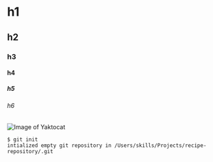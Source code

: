 # h1 
## h2
### h3
#### h4
##### h5
###### h6
![Image of Yaktocat](https://octodex.github.com/images/yaktocat.png)

```
$ git init
intialized empty git repository in /Users/skills/Projects/recipe-repository/.git
```
